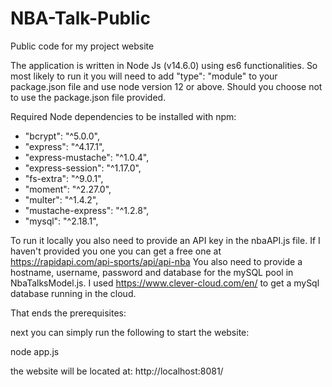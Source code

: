 # NBA-Talk-Public
Public code for my project website

The application is written in Node Js (v14.6.0) using es6 functionalities. So most likely to run it you will need to add  "type": "module" to your package.json file and use node version 12 or above. Should you choose not to use the package.json file provided.

Required Node dependencies to be installed with npm:
- "bcrypt": "^5.0.0",
- "express": "^4.17.1",
- "express-mustache": "^1.0.4",
- "express-session": "^1.17.0",
- "fs-extra": "^9.0.1",
- "moment": "^2.27.0",
- "multer": "^1.4.2",
- "mustache-express": "^1.2.8",
- "mysql": "^2.18.1",


To run it locally you also need to provide an API key in the nbaAPI.js file. If I haven't provided you one you can get a free one at https://rapidapi.com/api-sports/api/api-nba
You also need to provide a hostname, username, password and database for the mySQL pool in NbaTalksModel.js. I used https://www.clever-cloud.com/en/ to get a mySql database running in the cloud.

That ends the prerequisites:

next you can simply run the following to start the website:

node app.js

the website will be located at: http://localhost:8081/

